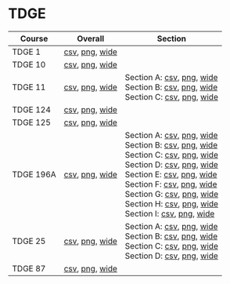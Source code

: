 # TDGE

| Course | Overall | Section |
| ------ | ------- | ------- |
| TDGE 1 | [csv](https://github.com/UCSD-Historical-Enrollment-Data/2024Winter/blob/main/overall/TDGE%201.csv), [png](https://raw.githubusercontent.com/UCSD-Historical-Enrollment-Data/2024Winter/main/plot_overall/TDGE%201.png), [wide](https://raw.githubusercontent.com/UCSD-Historical-Enrollment-Data/2024Winter/main/plot_overall_wide/TDGE%201.png) |  |
| TDGE 10 | [csv](https://github.com/UCSD-Historical-Enrollment-Data/2024Winter/blob/main/overall/TDGE%2010.csv), [png](https://raw.githubusercontent.com/UCSD-Historical-Enrollment-Data/2024Winter/main/plot_overall/TDGE%2010.png), [wide](https://raw.githubusercontent.com/UCSD-Historical-Enrollment-Data/2024Winter/main/plot_overall_wide/TDGE%2010.png) |  |
| TDGE 11 | [csv](https://github.com/UCSD-Historical-Enrollment-Data/2024Winter/blob/main/overall/TDGE%2011.csv), [png](https://raw.githubusercontent.com/UCSD-Historical-Enrollment-Data/2024Winter/main/plot_overall/TDGE%2011.png), [wide](https://raw.githubusercontent.com/UCSD-Historical-Enrollment-Data/2024Winter/main/plot_overall_wide/TDGE%2011.png) | Section A: [csv](https://github.com/UCSD-Historical-Enrollment-Data/2024Winter/blob/main/section/TDGE%2011_A.csv), [png](https://raw.githubusercontent.com/UCSD-Historical-Enrollment-Data/2024Winter/main/plot_section/TDGE%2011_A.png), [wide](https://raw.githubusercontent.com/UCSD-Historical-Enrollment-Data/2024Winter/main/plot_section_wide/TDGE%2011_A.png)<br>Section B: [csv](https://github.com/UCSD-Historical-Enrollment-Data/2024Winter/blob/main/section/TDGE%2011_B.csv), [png](https://raw.githubusercontent.com/UCSD-Historical-Enrollment-Data/2024Winter/main/plot_section/TDGE%2011_B.png), [wide](https://raw.githubusercontent.com/UCSD-Historical-Enrollment-Data/2024Winter/main/plot_section_wide/TDGE%2011_B.png)<br>Section C: [csv](https://github.com/UCSD-Historical-Enrollment-Data/2024Winter/blob/main/section/TDGE%2011_C.csv), [png](https://raw.githubusercontent.com/UCSD-Historical-Enrollment-Data/2024Winter/main/plot_section/TDGE%2011_C.png), [wide](https://raw.githubusercontent.com/UCSD-Historical-Enrollment-Data/2024Winter/main/plot_section_wide/TDGE%2011_C.png) |
| TDGE 124 | [csv](https://github.com/UCSD-Historical-Enrollment-Data/2024Winter/blob/main/overall/TDGE%20124.csv), [png](https://raw.githubusercontent.com/UCSD-Historical-Enrollment-Data/2024Winter/main/plot_overall/TDGE%20124.png), [wide](https://raw.githubusercontent.com/UCSD-Historical-Enrollment-Data/2024Winter/main/plot_overall_wide/TDGE%20124.png) |  |
| TDGE 125 | [csv](https://github.com/UCSD-Historical-Enrollment-Data/2024Winter/blob/main/overall/TDGE%20125.csv), [png](https://raw.githubusercontent.com/UCSD-Historical-Enrollment-Data/2024Winter/main/plot_overall/TDGE%20125.png), [wide](https://raw.githubusercontent.com/UCSD-Historical-Enrollment-Data/2024Winter/main/plot_overall_wide/TDGE%20125.png) |  |
| TDGE 196A | [csv](https://github.com/UCSD-Historical-Enrollment-Data/2024Winter/blob/main/overall/TDGE%20196A.csv), [png](https://raw.githubusercontent.com/UCSD-Historical-Enrollment-Data/2024Winter/main/plot_overall/TDGE%20196A.png), [wide](https://raw.githubusercontent.com/UCSD-Historical-Enrollment-Data/2024Winter/main/plot_overall_wide/TDGE%20196A.png) | Section A: [csv](https://github.com/UCSD-Historical-Enrollment-Data/2024Winter/blob/main/section/TDGE%20196A_A.csv), [png](https://raw.githubusercontent.com/UCSD-Historical-Enrollment-Data/2024Winter/main/plot_section/TDGE%20196A_A.png), [wide](https://raw.githubusercontent.com/UCSD-Historical-Enrollment-Data/2024Winter/main/plot_section_wide/TDGE%20196A_A.png)<br>Section B: [csv](https://github.com/UCSD-Historical-Enrollment-Data/2024Winter/blob/main/section/TDGE%20196A_B.csv), [png](https://raw.githubusercontent.com/UCSD-Historical-Enrollment-Data/2024Winter/main/plot_section/TDGE%20196A_B.png), [wide](https://raw.githubusercontent.com/UCSD-Historical-Enrollment-Data/2024Winter/main/plot_section_wide/TDGE%20196A_B.png)<br>Section C: [csv](https://github.com/UCSD-Historical-Enrollment-Data/2024Winter/blob/main/section/TDGE%20196A_C.csv), [png](https://raw.githubusercontent.com/UCSD-Historical-Enrollment-Data/2024Winter/main/plot_section/TDGE%20196A_C.png), [wide](https://raw.githubusercontent.com/UCSD-Historical-Enrollment-Data/2024Winter/main/plot_section_wide/TDGE%20196A_C.png)<br>Section D: [csv](https://github.com/UCSD-Historical-Enrollment-Data/2024Winter/blob/main/section/TDGE%20196A_D.csv), [png](https://raw.githubusercontent.com/UCSD-Historical-Enrollment-Data/2024Winter/main/plot_section/TDGE%20196A_D.png), [wide](https://raw.githubusercontent.com/UCSD-Historical-Enrollment-Data/2024Winter/main/plot_section_wide/TDGE%20196A_D.png)<br>Section E: [csv](https://github.com/UCSD-Historical-Enrollment-Data/2024Winter/blob/main/section/TDGE%20196A_E.csv), [png](https://raw.githubusercontent.com/UCSD-Historical-Enrollment-Data/2024Winter/main/plot_section/TDGE%20196A_E.png), [wide](https://raw.githubusercontent.com/UCSD-Historical-Enrollment-Data/2024Winter/main/plot_section_wide/TDGE%20196A_E.png)<br>Section F: [csv](https://github.com/UCSD-Historical-Enrollment-Data/2024Winter/blob/main/section/TDGE%20196A_F.csv), [png](https://raw.githubusercontent.com/UCSD-Historical-Enrollment-Data/2024Winter/main/plot_section/TDGE%20196A_F.png), [wide](https://raw.githubusercontent.com/UCSD-Historical-Enrollment-Data/2024Winter/main/plot_section_wide/TDGE%20196A_F.png)<br>Section G: [csv](https://github.com/UCSD-Historical-Enrollment-Data/2024Winter/blob/main/section/TDGE%20196A_G.csv), [png](https://raw.githubusercontent.com/UCSD-Historical-Enrollment-Data/2024Winter/main/plot_section/TDGE%20196A_G.png), [wide](https://raw.githubusercontent.com/UCSD-Historical-Enrollment-Data/2024Winter/main/plot_section_wide/TDGE%20196A_G.png)<br>Section H: [csv](https://github.com/UCSD-Historical-Enrollment-Data/2024Winter/blob/main/section/TDGE%20196A_H.csv), [png](https://raw.githubusercontent.com/UCSD-Historical-Enrollment-Data/2024Winter/main/plot_section/TDGE%20196A_H.png), [wide](https://raw.githubusercontent.com/UCSD-Historical-Enrollment-Data/2024Winter/main/plot_section_wide/TDGE%20196A_H.png)<br>Section I: [csv](https://github.com/UCSD-Historical-Enrollment-Data/2024Winter/blob/main/section/TDGE%20196A_I.csv), [png](https://raw.githubusercontent.com/UCSD-Historical-Enrollment-Data/2024Winter/main/plot_section/TDGE%20196A_I.png), [wide](https://raw.githubusercontent.com/UCSD-Historical-Enrollment-Data/2024Winter/main/plot_section_wide/TDGE%20196A_I.png) |
| TDGE 25 | [csv](https://github.com/UCSD-Historical-Enrollment-Data/2024Winter/blob/main/overall/TDGE%2025.csv), [png](https://raw.githubusercontent.com/UCSD-Historical-Enrollment-Data/2024Winter/main/plot_overall/TDGE%2025.png), [wide](https://raw.githubusercontent.com/UCSD-Historical-Enrollment-Data/2024Winter/main/plot_overall_wide/TDGE%2025.png) | Section A: [csv](https://github.com/UCSD-Historical-Enrollment-Data/2024Winter/blob/main/section/TDGE%2025_A.csv), [png](https://raw.githubusercontent.com/UCSD-Historical-Enrollment-Data/2024Winter/main/plot_section/TDGE%2025_A.png), [wide](https://raw.githubusercontent.com/UCSD-Historical-Enrollment-Data/2024Winter/main/plot_section_wide/TDGE%2025_A.png)<br>Section B: [csv](https://github.com/UCSD-Historical-Enrollment-Data/2024Winter/blob/main/section/TDGE%2025_B.csv), [png](https://raw.githubusercontent.com/UCSD-Historical-Enrollment-Data/2024Winter/main/plot_section/TDGE%2025_B.png), [wide](https://raw.githubusercontent.com/UCSD-Historical-Enrollment-Data/2024Winter/main/plot_section_wide/TDGE%2025_B.png)<br>Section C: [csv](https://github.com/UCSD-Historical-Enrollment-Data/2024Winter/blob/main/section/TDGE%2025_C.csv), [png](https://raw.githubusercontent.com/UCSD-Historical-Enrollment-Data/2024Winter/main/plot_section/TDGE%2025_C.png), [wide](https://raw.githubusercontent.com/UCSD-Historical-Enrollment-Data/2024Winter/main/plot_section_wide/TDGE%2025_C.png)<br>Section D: [csv](https://github.com/UCSD-Historical-Enrollment-Data/2024Winter/blob/main/section/TDGE%2025_D.csv), [png](https://raw.githubusercontent.com/UCSD-Historical-Enrollment-Data/2024Winter/main/plot_section/TDGE%2025_D.png), [wide](https://raw.githubusercontent.com/UCSD-Historical-Enrollment-Data/2024Winter/main/plot_section_wide/TDGE%2025_D.png) |
| TDGE 87 | [csv](https://github.com/UCSD-Historical-Enrollment-Data/2024Winter/blob/main/overall/TDGE%2087.csv), [png](https://raw.githubusercontent.com/UCSD-Historical-Enrollment-Data/2024Winter/main/plot_overall/TDGE%2087.png), [wide](https://raw.githubusercontent.com/UCSD-Historical-Enrollment-Data/2024Winter/main/plot_overall_wide/TDGE%2087.png) |  |
